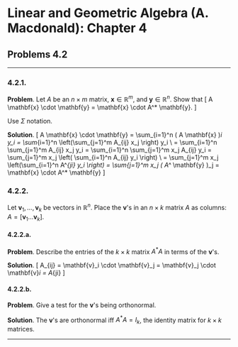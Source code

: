 Linear and Geometric Algebra (A. Macdonald): Chapter 4
======================================================

## Problems 4.2

-------------------------------------------------------------------------------

### 4.2.1.

__Problem__. Let $A$ be an $n \times m$ matrix, $\mathbf{x} \in \mathbb{R}^m$,
and $\mathbf{y} \in \mathbb{R}^n$. Show that
\[
A \mathbf{x} \cdot \mathbf{y}
= \mathbf{x} \cdot A^* \mathbf{y}.
\]

Use $\Sigma$ notation.

__Solution__.
\[
A \mathbf{x} \cdot \mathbf{y}
= \sum_{i=1}^n ( A \mathbf{x} )_i y_i
= \sum_{i=1}^n \left(\sum_{j=1}^m A_{ij} x_j \right) y_i \\
= \sum_{i=1}^n \sum_{j=1}^m A_{ij} x_j y_i
= \sum_{i=1}^n \sum_{j=1}^m x_j A_{ij} y_i
= \sum_{j=1}^m x_j \left( \sum_{i=1}^n A_{ij} y_i \right) \\
= \sum_{j=1}^m x_j \left(\sum_{i=1}^n A^*_{ji} y_i \right)
= \sum_{j=1}^m x_j ( A^* \mathbf{y} )_j
= \mathbf{x} \cdot A^* \mathbf{y}
\]

### 4.2.2.

Let $\mathbf{v}_1, \ldots, \mathbf{v}_k$ be vectors in
$\mathbb{R}^n$. Place the $\mathbf{v}$'s in an $n \times k$ matrix $A$ as
columns: $A = [\mathbf{v}_1 \ldots \mathbf{v}_k]$.

#### 4.2.2.a.

__Problem__. Describe the entries of the $k \times k$ matrix $A^* A$ in terms
of the $\mathbf{v}$'s.

__Solution__.
\[
A_{ij} = \mathbf{v}_i \cdot \mathbf{v}_j
= \mathbf{v}_j \cdot \mathbf{v}_i = A_{ji}
\]

#### 4.2.2.b.

__Problem__. Give a test for the $\mathbf{v}$'s being orthonormal.

__Solution__. The $\mathbf{v}$'s are orthonormal iff $A^* A = I_k$, the
identity matrix for $k \times k$ matrices.

-------------------------------------------------------------------------------
